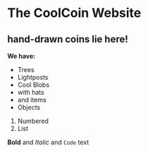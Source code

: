 # The CoolCoin Website
## hand-drawn coins lie here!

**We have:**
- Trees
- Lightposts
- Cool Blobs
 - with hats
 - and items
- Objects

1. Numbered
2. List

**Bold** and _Italic_ and `Code` text
